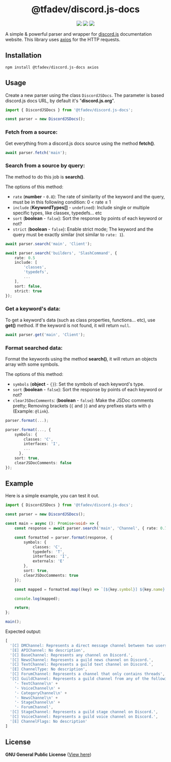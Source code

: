 <h1 align="center"> @tfadev/discord.js-docs</h1>

<p align="center">
    <img src="https://img.shields.io/discord/918611797194465280?color=7289da&logo=discord&logoColor=white&label=Discord">
    <img src="https://img.shields.io/npm/v/@tfadev/discord.js-docs.svg?maxAge=3600&logo=npm">
    <img src="https://img.shields.io/npm/dt/@tfadev/discord.js-docs.svg?maxAge=3600&label=Downloads">
</p>

A simple & powerful parser and wrapper for [discord.js](https://github.com/discordjs/discord.js) documentation website. This library uses [axios](https://npmjs.com/package/axios) for the HTTP requests.

## Installation
```sh-session
npm install @tfadev/discord.js-docs axios
```

## Usage

Create a new parser using the class `DiscordJSDocs`. The parameter is based discord.js docs URL, by default it's "**discord.js.org**".

```ts
import { DiscordJSDocs } from '@tfadev/discord.js-docs';

const parser = new DiscordJSDocs();
```

### Fetch from a source:

Get everything from a discord.js docs source using the method **fetch()**.

```ts
await parser.fetch('main');
```

### Search from a source by query:

The method to do this job is **search()**.

The options of this method:
  - `rate` (**number** - `0.8`): The rate of similarity of the keyword and the query, must be in this following condition: 0 < rate ≤ 1
  - `include` (**KeywordTypes[]** - `undefined`): Include single or multiple specific types, like classex, typedefs... etc
  - `sort` (**boolean** - `false`): Sort the response by points of each keyword or not?
  - `strict` (**boolean** - `false`): Enable strict mode; The keyword and the query must be exactly similar (not similar to `rate: 1`).

```ts
await parser.search('main', 'Client');

await parser.search('builders', 'SlashCommand', {
    rate: 0.5
    include: [
        'classes',
        'typedefs',
        ...
    ],
    sort: false,
    strict: true
});
```

### Get a keyword's data:

To get a keyword's data (such as class properties, functions... etc), use **get()** method. If the keyword is not found, it will return `null`.

```ts
await parser.get('main', 'Client');
```

### Format searched data:

Format the keywords using the method **search()**, it will return an objects array with some symbols.

The options of this method:
  - `symbols` (**object** - `{}`): Set the symbols of each keyword's type.
  - `sort` (**boolean** - `false`): Sort the response by points of each keyword or not?
  - `clearJSDocComments`: (**boolean** - `false`): Make the JSDoc comments pretty; Removing brackets (`{` and `}`) and any prefixes starts with `@` (Example: `@link`).

```ts
parser.format(...);

parser.format(..., {
    symbols: {
        classes: 'C',
        interfaces: 'I',
        ...
      },
    sort: true,
    clearJSDocComments: false
});
```

## Example

Here is a simple example, you can test it out.

```ts
import { DiscordJSDocs } from '@tfadev/discord.js-docs';

const parser = new DiscordJSDocs();

const main = async (): Promise<void> => {
    const response = await parser.search('main', 'Channel', { rate: 0.7 });

    const formatted = parser.format(response, {
        symbols: {
            classes: 'C',
            typedefs: 'T',
            interfaces: 'I',
            externals: 'E'
        },
        sort: true,
        clearJSDocComments: true
    }); 

    const mapped = formatted.map((key) => `[${key.symbol}] ${key.name}: ${key.description || 'No description'}`);

    console.log(mapped);

    return;
};

main();
```

Expected output:

```ts
[
  '[C] DMChannel: Represents a direct message channel between two users.',
  '[E] APIChannel: No description',
  '[C] BaseChannel: Represents any channel on Discord.',
  '[C] NewsChannel: Represents a guild news channel on Discord.',
  '[C] TextChannel: Represents a guild text channel on Discord.',
  '[E] ChannelType: No description',
  '[C] ForumChannel: Represents a channel that only contains threads',
  '[C] GuildChannel: Represents a guild channel from any of the following:\n' +
    '- TextChannel\n' +
    '- VoiceChannel\n' +
    '- CategoryChannel\n' +
    '- NewsChannel\n' +
    '- StageChannel\n' +
    '- ForumChannel',
  '[C] StageChannel: Represents a guild stage channel on Discord.',
  '[C] VoiceChannel: Represents a guild voice channel on Discord.',
  '[E] ChannelFlags: No description'
]
```

## License
**GNU General Public License** ([View here](./LICENSE))